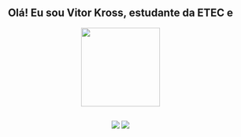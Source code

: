 <h2 align="center">
  Olá! Eu sou Vitor Kross, estudante da ETEC e 
</h2>

<div align="center">
  <img height="160em" src="https://github-readme-stats.vercel.app/api?username=13vks&show_icons=true&include_all_commits=true&count_private=true&bg_color=303446&text_color=c6d0f5&icon_color=ca9ee6&title_color=81c8be&hide_border=true&border_radius=12">
</div>

##

<div align="center"> 
  <a href="https://www.linkedin.com/in/vitorkross" target="_blank"><img src="https://img.shields.io/badge/-LinkedIn-%230077B5?style=for-the-badge&logo=linkedin&logoColor=white" target="_blank"></a>
  <a href = "mailto:vitorkross@hotmail.com"><img src="https://img.shields.io/badge/-Gmail-%23333?style=for-the-badge&logo=gmail&logoColor=white" target="_blank"></a>
 </div>
